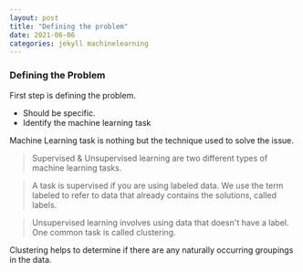 ```yaml
---
layout: post
title: "Defining the problem"
date: 2021-06-06
categories: jekyll machinelearning
---
```


### Defining the Problem

First step is defining the problem. 

* Should be specific. 
* Identify the machine learning task

Machine Learning task is nothing but the technique used to solve the issue. 

> Supervised & Unsupervised learning are two different types of machine learning tasks. 

> A task is supervised if you are using labeled data. We use the term labeled to refer to data that already contains the solutions, called labels.

> Unsupervised learning involves using data that doesn't have a label. One common task is called clustering. 

Clustering helps to determine if there are any naturally occurring groupings in the data.

